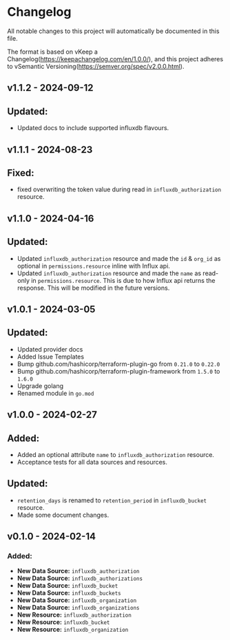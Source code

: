 # Changelog

All notable changes to this project will automatically be documented in this file.

The format is based on vKeep a Changelog(https://keepachangelog.com/en/1.0.0/),
and this project adheres to vSemantic Versioning(https://semver.org/spec/v2.0.0.html).

## v1.1.2 - 2024-09-12

## Updated:
* Updated docs to include supported influxdb flavours.

## v1.1.1 - 2024-08-23

## Fixed:
* fixed overwriting the token value during read in `influxdb_authorization` resource.
  
## v1.1.0 - 2024-04-16

## Updated:
* Updated `influxdb_authorization` resource and made the `id` & `org_id` as optional in `permissions.resource` inline with Influx api.
* Updated `influxdb_authorization` resource and made the `name` as read-only in `permissions.resource`. This is due to how Influx api returns the response. This will be modified in the future versions.

## v1.0.1 - 2024-03-05

## Updated:
* Updated provider docs
* Added Issue Templates
* Bump github.com/hashicorp/terraform-plugin-go from `0.21.0` to `0.22.0`
* Bump github.com/hashicorp/terraform-plugin-framework from `1.5.0` to `1.6.0`
* Upgrade golang
* Renamed module in `go.mod`

## v1.0.0 - 2024-02-27

## Added:

* Added an optional attribute `name` to `influxdb_authorization` resource.
* Acceptance tests for all data sources and resources.

## Updated:

* `retention_days` is renamed to `retention_period` in `influxdb_bucket` resource.
* Made some document changes.

## v0.1.0 - 2024-02-14

### Added:

* **New Data Source:** `influxdb_authorization`
* **New Data Source:** `influxdb_authorizations`
* **New Data Source:** `influxdb_bucket`
* **New Data Source:** `influxdb_buckets`
* **New Data Source:** `influxdb_organization`
* **New Data Source:** `influxdb_organizations`
* **New Resource:** `influxdb_authorization`
* **New Resource:** `influxdb_bucket`
* **New Resource:** `influxdb_organization`
